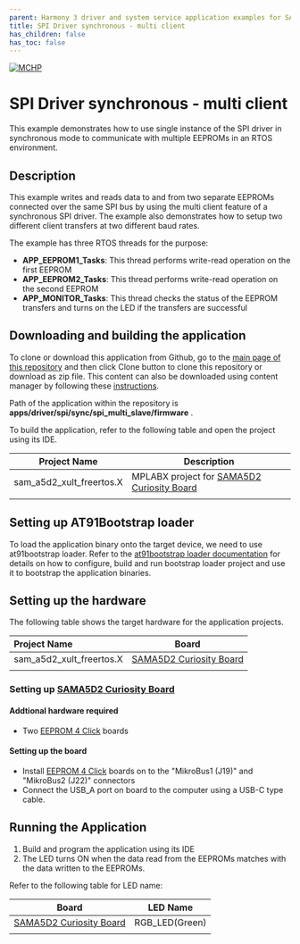 ```yaml
---
parent: Harmony 3 driver and system service application examples for SAM A5D2 family
title: SPI Driver synchronous - multi client 
has_children: false
has_toc: false
---
```


[![MCHP](https://www.microchip.com/ResourcePackages/Microchip/assets/dist/images/logo.png)](https://www.microchip.com)

# SPI Driver synchronous - multi client

This example demonstrates how to use single instance of the SPI driver in synchronous mode to communicate with multiple EEPROMs in an RTOS environment.

## Description

This example writes and reads data to and from two separate EEPROMs connected over the same SPI bus by using the multi client feature of a synchronous SPI driver. The example also demonstrates how to setup two different client transfers at two different baud rates.

The example has three RTOS threads for the purpose:

- **APP_EEPROM1_Tasks**: This thread performs write-read operation on the first EEPROM
- **APP_EEPROM2_Tasks**: This thread performs write-read operation on the second EEPROM
- **APP_MONITOR_Tasks**: This thread checks the status of the EEPROM transfers and turns on the LED if the transfers are successful

## Downloading and building the application

To clone or download this application from Github, go to the [main page of this repository](https://github.com/Microchip-MPLAB-Harmony/core_apps_sam_a5d2) and then click Clone button to clone this repository or download as zip file.
This content can also be downloaded using content manager by following these [instructions](https://github.com/Microchip-MPLAB-Harmony/contentmanager/wiki).

Path of the application within the repository is **apps/driver/spi/sync/spi_multi_slave/firmware** .

To build the application, refer to the following table and open the project using its IDE.

| Project Name      | Description                                    |
| ----------------- | ---------------------------------------------- |
| sam_a5d2_xult_freertos.X | MPLABX project for [SAMA5D2 Curiosity Board](https://www.microchip.com/en-us/development-tool/EV07R15A) |
|||

## Setting up AT91Bootstrap loader

To load the application binary onto the target device, we need to use at91bootstrap loader. Refer to the [at91bootstrap loader documentation](../../../../docs/readme_bootstrap.md) for details on how to configure, build and run bootstrap loader project and use it to bootstrap the application binaries.

## Setting up the hardware

The following table shows the target hardware for the application projects.

| Project Name| Board|
|:---------|:---------:|
| sam_a5d2_xult_freertos.X | [SAMA5D2 Curiosity Board](https://www.microchip.com/en-us/development-tool/EV07R15A) |
|||

### Setting up [SAMA5D2 Curiosity Board](https://www.microchip.com/en-us/development-tool/EV07R15A)

#### Addtional hardware required

- Two [EEPROM 4 Click](https://www.mikroe.com/eeprom-4-click) boards

#### Setting up the board

- Install [EEPROM 4 Click](https://www.mikroe.com/eeprom-4-click) boards on to the "MikroBus1 (J19)" and "MikroBus2 (J22)" connectors
- Connect the USB_A port on board to the computer using a USB-C type cable.

## Running the Application

1. Build and program the application using its IDE
2. The LED turns ON when the data read from the EEPROMs matches with the data written to the EEPROMs.

Refer to the following table for LED name:

| Board | LED Name |
| ----- | -------- |
|  [SAMA5D2 Curiosity Board](https://www.microchip.com/en-us/development-tool/EV07R15A)  | RGB_LED(Green) |
|||